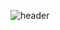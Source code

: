 ![header](https://capsule-render.vercel.app/api?type=Rect&color=auto&height=300&section=header&text=Blind%20T60%20Estimation&fontSize=90)


